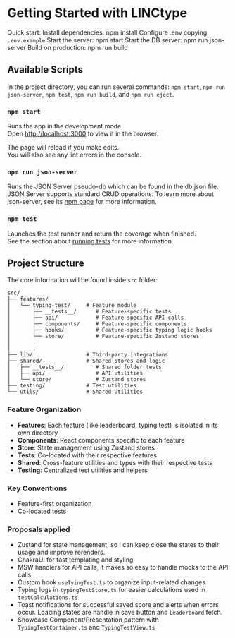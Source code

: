 # Getting Started with LINCtype

Quick start:
Install dependencies: npm install
Configure .env copying `.env.example`
Start the server: npm start
Start the DB server: npm run json-server
Build on production: npm run build

## Available Scripts

In the project directory, you can run several commands: `npm start`, `npm run json-server`, `npm test`, `npm run build`, and `npm run eject`.

### `npm start`

Runs the app in the development mode.\
Open [http://localhost:3000](http://localhost:3000) to view it in the browser.

The page will reload if you make edits.\
You will also see any lint errors in the console.

### `npm run json-server`

Runs the JSON Server pseudo-db which can be found in the db.json file. JSON Server supports standard CRUD operations. To learn more about json-server, see its [npm page](https://www.npmjs.com/package/json-server) for more information.

### `npm test`

Launches the test runner and return the coverage when finished.\
See the section about [running tests](https://facebook.github.io/create-react-app/docs/running-tests) for more information.

## Project Structure

The core information will be found inside `src` folder:

```
src/
├── features/
│   └── typing-test/     # Feature module
│       ├── __tests__/      # Feature-specific tests
│       ├── api/            # Feature-specific API calls
│       ├── components/     # Feature-specific components
│       ├── hooks/          # Feature-specific typing logic hooks
│       └── store/          # Feature-specific Zustand stores
│       .
│       .
├── lib/                 # Third-party integrations
├── shared/              # Shared stores and logic
│   ├── __tests__/          # Shared folder tests
│   ├── api/                # API utilities
│   └── store/              # Zustand stores
├── testing/             # Test utilities
└── utils/               # Shared utilities
```

### Feature Organization

- **Features**: Each feature (like leaderboard, typing test) is isolated in its own directory
- **Components**: React components specific to each feature
- **Store**: State management using Zustand stores
- **Tests**: Co-located with their respective features
- **Shared**: Cross-feature utilities and types with their respective tests
- **Testing**: Centralized test utilities and helpers

### Key Conventions

- Feature-first organization
- Co-located tests

### Proposals applied

- Zustand for state management, so I can keep close the states to their usage and improve rerenders.
- ChakraUI for fast templating and styling
- MSW handlers for API calls, it makes so easy to handle mocks to the API calls
- Custom hook `useTyingTest.ts` to organize input-related changes
- Typing logs in `typingTestStore.ts` for easier calculations used in `testCalculations.ts`
- Toast notifications for successful saved score and alerts when errors occur. Loading states are handle in save button and `Leaderboard` fetch.
- Showcase Component/Presentation pattern with `TypingTestContainer.ts` and `TypingTestView.ts`